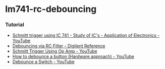 lm741-rc-debouncing
===================
### Tutorial
- [Schmitt trigger using IC 741 - Study of IC's - Application of Electronics - YouTube](https://www.youtube.com/watch?v=gFp9vttbFLQ)
- [Debouncing via RC Filter - Digilent Reference](https://digilent.com/reference/learn/microprocessor/tutorials/debouncing-via-rc-filter/start)
- [Schmitt Trigger Using Op Amp - YouTube](https://www.youtube.com/watch?v=a59oCQs0KSU)
- [How to debounce a button (Hardware approach) - YouTube](https://www.youtube.com/watch?v=FOMI2J-y1Rc)
- [Debounce a Switch - YouTube](https://www.youtube.com/watch?v=e1-kc04jSE4)
